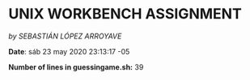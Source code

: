 # UNIX WORKBENCH ASSIGNMENT
*by SEBASTIÁN LÓPEZ ARROYAVE*

**Date**: sáb 23 may 2020 23:13:17 -05

**Number of lines in guessingame.sh:** 39
